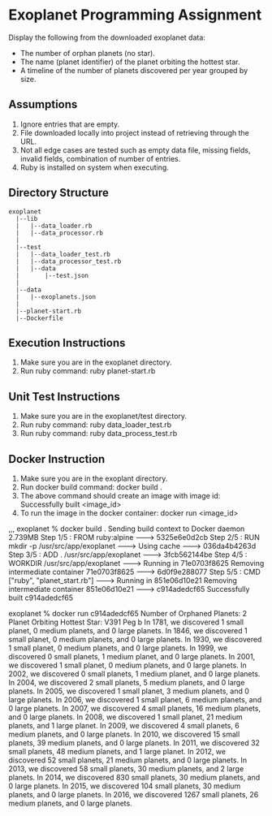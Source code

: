Exoplanet Programming Assignment
==============

Display the following from the downloaded exoplanet data:
- The number of orphan planets (no star).
- The name (planet identifier) of the planet orbiting the hottest star.
- A timeline of the number of planets discovered per year grouped by size. 


Assumptions
-------------

1. Ignore entries that are empty.
2. File downloaded locally into project instead of retrieving through the URL.
3. Not all edge cases are tested such as empty data file, missing fields, invalid fields, combination of number of entries.
4. Ruby is installed on system when executing.


Directory Structure
--------------

```
exoplanet
  |--lib
  |   |--data_loader.rb
  |   |--data_processor.rb
  |
  |--test
  |   |--data_loader_test.rb
  |   |--data_processor_test.rb
  |   |--data
  |       |--test.json
  | 
  |--data
  |   |--exoplanets.json
  |
  |--planet-start.rb
  |--Dockerfile
```



Execution Instructions
--------------

1. Make sure you are in the exoplanet directory.
2. Run ruby command:  ruby planet-start.rb


Unit Test Instructions
--------------

1. Make sure you are in the exoplanet/test directory.
2. Run ruby command:  ruby data_loader_test.rb
3. Run ruby command:  ruby data_process_test.rb


Docker Instruction
--------------

1. Make sure you are in the exoplant directory.
2. Run docker build command: docker build .
3. The above command should create an image with image id: Successfully built <image_id>
3. To run the image in the docker container: docker run <image_id>

,,,
exoplanet % docker build .
Sending build context to Docker daemon  2.739MB
Step 1/5 : FROM ruby:alpine
 ---> 5325e6e0d2cb
Step 2/5 : RUN mkdir -p /usr/src/app/exoplanet
 ---> Using cache
 ---> 036da4b4263d
Step 3/5 : ADD . /usr/src/app/exoplanet
 ---> 3fcb562144be
Step 4/5 : WORKDIR /usr/src/app/exoplanet
 ---> Running in 71e0703f8625
Removing intermediate container 71e0703f8625
 ---> 6d0f9e288077
Step 5/5 : CMD ["ruby", "planet_start.rb"]
 ---> Running in 851e06d10e21
Removing intermediate container 851e06d10e21
 ---> c914adedcf65
Successfully built c914adedcf65

exoplanet % docker run c914adedcf65
Number of Orphaned Planets: 2
Planet Orbiting Hottest Star: V391 Peg b
In 1781, we discovered 1 small planet, 0 medium planets, and 0 large planets.
In 1846, we discovered 1 small planet, 0 medium planets, and 0 large planets.
In 1930, we discovered 1 small planet, 0 medium planets, and 0 large planets.
In 1999, we discovered 0 small planets, 1 medium planet, and 0 large planets.
In 2001, we discovered 1 small planet, 0 medium planets, and 0 large planets.
In 2002, we discovered 0 small planets, 1 medium planet, and 0 large planets.
In 2004, we discovered 2 small planets, 5 medium planets, and 0 large planets.
In 2005, we discovered 1 small planet, 3 medium planets, and 0 large planets.
In 2006, we discovered 1 small planet, 6 medium planets, and 0 large planets.
In 2007, we discovered 4 small planets, 16 medium planets, and 0 large planets.
In 2008, we discovered 1 small planet, 21 medium planets, and 1 large planet.
In 2009, we discovered 4 small planets, 6 medium planets, and 0 large planets.
In 2010, we discovered 15 small planets, 39 medium planets, and 0 large planets.
In 2011, we discovered 32 small planets, 48 medium planets, and 1 large planet.
In 2012, we discovered 52 small planets, 21 medium planets, and 0 large planets.
In 2013, we discovered 58 small planets, 30 medium planets, and 2 large planets.
In 2014, we discovered 830 small planets, 30 medium planets, and 0 large planets.
In 2015, we discovered 104 small planets, 30 medium planets, and 0 large planets.
In 2016, we discovered 1267 small planets, 26 medium planets, and 0 large planets.
```

